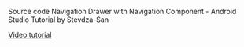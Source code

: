 Source code Navigation Drawer with Navigation Component - Android Studio Tutorial by Stevdza-San

[Video tutorial](https://www.youtube.com/watch?v=pucQs0TUe0I&list=PL_1GYcTR0GZbovcPPn_CIVOF1WXrSwPmd&index=9&t=7s)
